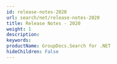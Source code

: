 ```yaml
---
id: release-notes-2020
url: search/net/release-notes-2020
title: Release Notes - 2020
weight: 1
description: 
keywords: 
productName: GroupDocs.Search for .NET
hideChildren: False
---
```

